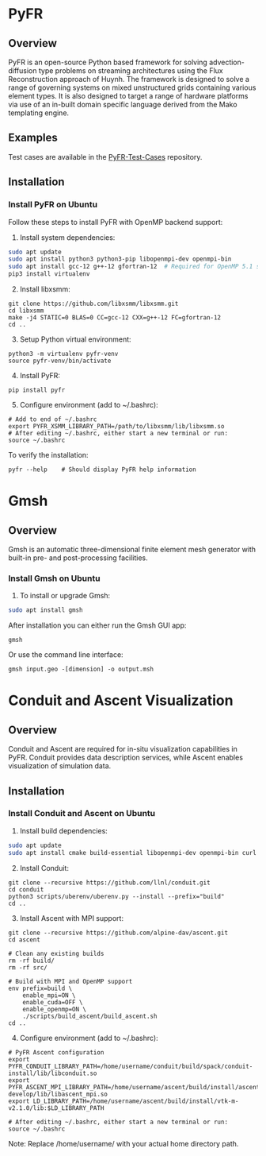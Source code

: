 # PyFR
## Overview

PyFR is an open-source Python based framework for solving advection-diffusion
type problems on streaming architectures using the Flux Reconstruction
approach of Huynh. The framework is designed to solve a range of governing
systems on mixed unstructured grids containing various element types. It is
also designed to target a range of hardware platforms via use of an in-built
domain specific language derived from the Mako templating engine.

## Examples

Test cases are available in the
[PyFR-Test-Cases](https://github.com/PyFR/PyFR-Test-Cases) repository.

## Installation

### Install PyFR on Ubuntu
Follow these steps to install PyFR with OpenMP backend support:

1. Install system dependencies:
```bash
sudo apt update
sudo apt install python3 python3-pip libopenmpi-dev openmpi-bin
sudo apt install gcc-12 g++-12 gfortran-12  # Required for OpenMP 5.1 support
pip3 install virtualenv
```

2. Install libxsmm:
```
git clone https://github.com/libxsmm/libxsmm.git
cd libxsmm
make -j4 STATIC=0 BLAS=0 CC=gcc-12 CXX=g++-12 FC=gfortran-12
cd ..
```

3. Setup Python virtual environment:
```
python3 -m virtualenv pyfr-venv
source pyfr-venv/bin/activate
```

4. Install PyFR:
```
pip install pyfr
```

5. Configure environment (add to ~/.bashrc):
```
# Add to end of ~/.bashrc
export PYFR_XSMM_LIBRARY_PATH=/path/to/libxsmm/lib/libxsmm.so
# After editing ~/.bashrc, either start a new terminal or run:
source ~/.bashrc
```

To verify the installation:
```
pyfr --help    # Should display PyFR help information
```

# Gmsh
## Overview
Gmsh is an automatic three-dimensional finite element mesh generator with built-in pre- and post-processing facilities.

### Install Gmsh on Ubuntu
1. To install or upgrade Gmsh:
```bash
sudo apt install gmsh
```

After installation you can either run the Gmsh GUI app:
```
gmsh
```

Or use the command line interface:
```
gmsh input.geo -[dimension] -o output.msh
```

# Conduit and Ascent Visualization
## Overview
Conduit and Ascent are required for in-situ visualization capabilities in PyFR. Conduit provides data description services, while Ascent enables visualization of simulation data.

## Installation
### Install Conduit and Ascent on Ubuntu

1. Install build dependencies:
```bash
sudo apt update
sudo apt install cmake build-essential libopenmpi-dev openmpi-bin curl
```

2. Install Conduit:
```
git clone --recursive https://github.com/llnl/conduit.git
cd conduit
python3 scripts/uberenv/uberenv.py --install --prefix="build"
cd ..
```

3. Install Ascent with MPI support:
```
git clone --recursive https://github.com/alpine-dav/ascent.git
cd ascent

# Clean any existing builds
rm -rf build/
rm -rf src/

# Build with MPI and OpenMP support
env prefix=build \
    enable_mpi=ON \
    enable_cuda=OFF \
    enable_openmp=ON \
    ./scripts/build_ascent/build_ascent.sh
cd ..
```

4. Configure environment (add to ~/.bashrc):
```
# PyFR Ascent configuration
export PYFR_CONDUIT_LIBRARY_PATH=/home/username/conduit/build/spack/conduit-install/lib/libconduit.so
export PYFR_ASCENT_MPI_LIBRARY_PATH=/home/username/ascent/build/install/ascent-develop/lib/libascent_mpi.so
export LD_LIBRARY_PATH=/home/username/ascent/build/install/vtk-m-v2.1.0/lib:$LD_LIBRARY_PATH

# After editing ~/.bashrc, either start a new terminal or run:
source ~/.bashrc
```
Note: Replace /home/username/ with your actual home directory path.

